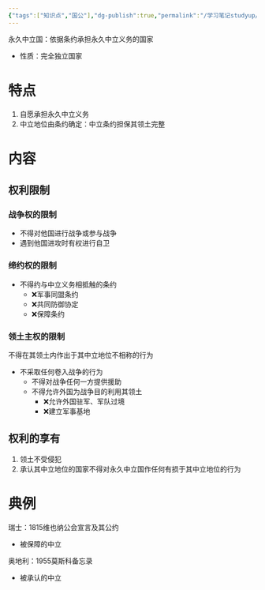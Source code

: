 ```yaml
---
{"tags":["知识点","国公"],"dg-publish":true,"permalink":"/学习笔记studyup/国际公法/永久中立国/","dgPassFrontmatter":true,"created":"2024-11-04T19:51:13.442+08:00","updated":"2024-11-06T18:52:06.903+08:00"}
---
```


永久中立国：依据条约承担永久中立义务的国家
- 性质：完全独立国家
# 特点
1. 自愿承担永久中立义务
2. 中立地位由条约确定：中立条约担保其领土完整
# 内容
## 权利限制
### 战争权的限制
- 不得对他国进行战争或参与战争
- 遇到他国进攻时有权进行自卫
### 缔约权的限制
- 不得约与中立义务相抵触的条约
	- ❌军事同盟条约
	- ❌共同防御协定
	- ❌保障条约
### 领土主权的限制
不得在其领土内作出于其中立地位不相称的行为
- 不采取任何卷入战争的行为
	- 不得对战争任何一方提供援助
	- 不得允许外国为战争目的利用其领土
		- ❌允许外国驻军、军队过境
		- ❌建立军事基地
## 权利的享有
1. 领土不受侵犯
2. 承认其中立地位的国家不得对永久中立国作任何有损于其中立地位的行为
# 典例
瑞士：1815维也纳公会宣言及其公约
- 被保障的中立

奥地利：1955莫斯科备忘录
- 被承认的中立